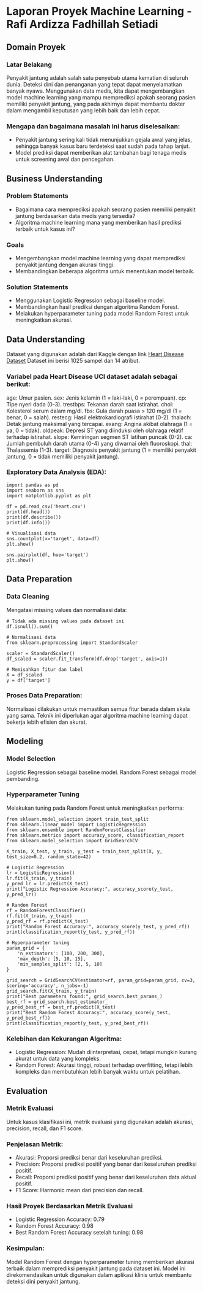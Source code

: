 # Laporan Proyek Machine Learning - Rafi Ardizza Fadhillah Setiadi
## Domain Proyek
### Latar Belakang
Penyakit jantung adalah salah satu penyebab utama kematian di seluruh dunia. Deteksi dini dan penanganan yang tepat dapat menyelamatkan banyak nyawa. Menggunakan data medis, kita dapat mengembangkan model machine learning yang mampu memprediksi apakah seorang pasien memiliki penyakit jantung, yang pada akhirnya dapat membantu dokter dalam mengambil keputusan yang lebih baik dan lebih cepat.

### Mengapa dan bagaimana masalah ini harus diselesaikan:
* Penyakit jantung sering kali tidak menunjukkan gejala awal yang jelas, sehingga banyak kasus baru terdeteksi saat sudah pada tahap lanjut.
* Model prediksi dapat memberikan alat tambahan bagi tenaga medis untuk screening awal dan pencegahan.

## Business Understanding
### Problem Statements
* Bagaimana cara memprediksi apakah seorang pasien memiliki penyakit jantung berdasarkan data medis yang tersedia?
* Algoritma machine learning mana yang memberikan hasil prediksi terbaik untuk kasus ini?

### Goals
* Mengembangkan model machine learning yang dapat memprediksi penyakit jantung dengan akurasi tinggi.
* Membandingkan beberapa algoritma untuk menentukan model terbaik.

### Solution Statements
* Menggunakan Logistic Regression sebagai baseline model.
* Membandingkan hasil prediksi dengan algoritma Random Forest.
* Melakukan hyperparameter tuning pada model Random Forest untuk meningkatkan akurasi.

## Data Understanding
Dataset yang digunakan adalah dari Kaggle dengan link [Heart Disease Dataset](https://www.kaggle.com/datasets/data855/heart-disease) Dataset ini berisi 1025 sampel dan 14 atribut.

### Variabel pada Heart Disease UCI dataset adalah sebagai berikut:
age: Umur pasien.
sex: Jenis kelamin (1 = laki-laki, 0 = perempuan).
cp: Tipe nyeri dada (0-3).
trestbps: Tekanan darah saat istirahat.
chol: Kolesterol serum dalam mg/dl.
fbs: Gula darah puasa > 120 mg/dl (1 = benar, 0 = salah).
restecg: Hasil elektrokardiografi istirahat (0-2).
thalach: Detak jantung maksimal yang tercapai.
exang: Angina akibat olahraga (1 = ya, 0 = tidak).
oldpeak: Depresi ST yang diinduksi oleh olahraga relatif terhadap istirahat.
slope: Kemiringan segmen ST latihan puncak (0-2).
ca: Jumlah pembuluh darah utama (0-4) yang diwarnai oleh fluoroskopi.
thal: Thalassemia (1-3).
target: Diagnosis penyakit jantung (1 = memiliki penyakit jantung, 0 = tidak memiliki penyakit jantung).

### Exploratory Data Analysis (EDA):
```
import pandas as pd
import seaborn as sns
import matplotlib.pyplot as plt

df = pd.read_csv('heart.csv')
print(df.head())
print(df.describe())
print(df.info())

# Visualisasi data
sns.countplot(x='target', data=df)
plt.show()

sns.pairplot(df, hue='target')
plt.show()
```

## Data Preparation
### Data Cleaning
Mengatasi missing values dan normalisasi data:
```
# Tidak ada missing values pada dataset ini
df.isnull().sum()

# Normalisasi data
from sklearn.preprocessing import StandardScaler

scaler = StandardScaler()
df_scaled = scaler.fit_transform(df.drop('target', axis=1))

# Memisahkan fitur dan label
X = df_scaled
y = df['target']
```

### Proses Data Preparation:
Normalisasi dilakukan untuk memastikan semua fitur berada dalam skala yang sama.
Teknik ini diperlukan agar algoritma machine learning dapat bekerja lebih efisien dan akurat.

## Modeling
### Model Selection
Logistic Regression sebagai baseline model.
Random Forest sebagai model pembanding.

### Hyperparameter Tuning
Melakukan tuning pada Random Forest untuk meningkatkan performa:
```
from sklearn.model_selection import train_test_split
from sklearn.linear_model import LogisticRegression
from sklearn.ensemble import RandomForestClassifier
from sklearn.metrics import accuracy_score, classification_report
from sklearn.model_selection import GridSearchCV

X_train, X_test, y_train, y_test = train_test_split(X, y, test_size=0.2, random_state=42)

# Logistic Regression
lr = LogisticRegression()
lr.fit(X_train, y_train)
y_pred_lr = lr.predict(X_test)
print("Logistic Regression Accuracy:", accuracy_score(y_test, y_pred_lr))

# Random Forest
rf = RandomForestClassifier()
rf.fit(X_train, y_train)
y_pred_rf = rf.predict(X_test)
print("Random Forest Accuracy:", accuracy_score(y_test, y_pred_rf))
print(classification_report(y_test, y_pred_rf))

# Hyperparameter tuning
param_grid = {
    'n_estimators': [100, 200, 300],
    'max_depth': [5, 10, 15],
    'min_samples_split': [2, 5, 10]
}

grid_search = GridSearchCV(estimator=rf, param_grid=param_grid, cv=3, scoring='accuracy', n_jobs=-1)
grid_search.fit(X_train, y_train)
print("Best parameters found:", grid_search.best_params_)
best_rf = grid_search.best_estimator_
y_pred_best_rf = best_rf.predict(X_test)
print("Best Random Forest Accuracy:", accuracy_score(y_test, y_pred_best_rf))
print(classification_report(y_test, y_pred_best_rf))
```

### Kelebihan dan Kekurangan Algoritma:
* Logistic Regression: Mudah diinterpretasi, cepat, tetapi mungkin kurang akurat untuk data yang kompleks.
* Random Forest: Akurasi tinggi, robust terhadap overfitting, tetapi lebih kompleks dan membutuhkan lebih banyak waktu untuk pelatihan.

## Evaluation
### Metrik Evaluasi
Untuk kasus klasifikasi ini, metrik evaluasi yang digunakan adalah akurasi, precision, recall, dan F1 score.

### Penjelasan Metrik:
* Akurasi: Proporsi prediksi benar dari keseluruhan prediksi.
* Precision: Proporsi prediksi positif yang benar dari keseluruhan prediksi positif.
* Recall: Proporsi prediksi positif yang benar dari keseluruhan data aktual positif.
* F1 Score: Harmonic mean dari precision dan recall.

### Hasil Proyek Berdasarkan Metrik Evaluasi
* Logistic Regression Accuracy: 0.79
* Random Forest Accuracy: 0.98
* Best Random Forest Accuracy setelah tuning: 0.98

### Kesimpulan:
Model Random Forest dengan hyperparameter tuning memberikan akurasi terbaik dalam memprediksi penyakit jantung pada dataset ini. Model ini direkomendasikan untuk digunakan dalam aplikasi klinis untuk membantu deteksi dini penyakit jantung.
